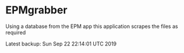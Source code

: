 # EPMgrabber
Using a database from the EPM app this application scrapes the files as required


Latest backup: Sun Sep 22 22:14:01 UTC 2019

